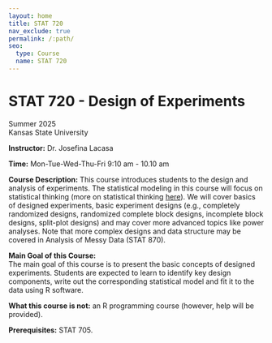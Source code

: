 ```yaml
---
layout: home
title: STAT 720
nav_exclude: true
permalink: /:path/
seo:
  type: Course
  name: STAT 720
---
```


# STAT 720 - Design of Experiments  
Summer 2025   
Kansas State University

**Instructor:** Dr. Josefina Lacasa  

**Time:** Mon-Tue-Wed-Thu-Fri 9:10 am - 10.10 am   

**Course Description:**  This course introduces students to the design and analysis of experiments.
The statistical modeling in this course will focus on statistical thinking (more on statistical thinking [here](https://errorstatistics.com/wp-content/uploads/2016/01/brown-and-kass_what-is-statistics-with-discussion.pdf)). 
We will cover basics of designed experiments, basic experiment designs (e.g., completely randomized designs, randomized complete block designs, incomplete block designs, split-plot designs) and may cover more advanced topics like power analyses.
Note that more complex designs and data structure may be covered in Analysis of Messy Data (STAT 870). 

**Main Goal of this Course:**  
The main goal of this course is to present the basic concepts of designed experiments. 
Students are expected to learn to identify key design components, write out the corresponding statistical model and fit it to the data using R software.  

**What this course is not:** an R programming course (however, help will be provided).

**Prerequisites:** STAT 705.   
